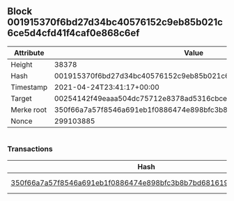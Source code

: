 ## Block 001915370f6bd27d34bc40576152c9eb85b021c6ce5d4cfd41f4caf0e868c6ef

Attribute | Value
--- | ---
Height | 38378
Hash | 001915370f6bd27d34bc40576152c9eb85b021c6ce5d4cfd41f4caf0e868c6ef
Timestamp | 2021-04-24T23:41:17+00:00
Target | 00254142f49eaaa504dc75712e8378ad5316cbcead634704b3734b6271167cc4
Merke root | 350f66a7a57f8546a691eb1f0886474e898bfc3b8b7bd68161946cdf11cf1140
Nonce | 299103885

```

```

### Transactions

Hash | Amount
--- | ---
[350f66a7a57f8546a691eb1f0886474e898bfc3b8b7bd68161946cdf11cf1140](350f66a7a57f8546a691eb1f0886474e898bfc3b8b7bd68161946cdf11cf1140.md) | 10.00000000 SKEPTI 
